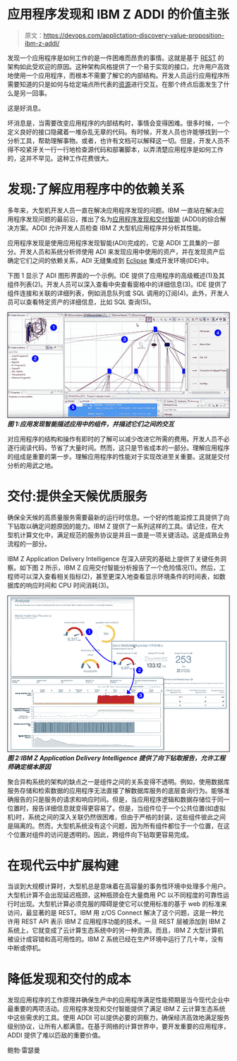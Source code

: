# 应用程序发现和 IBM Z ADDI 的价值主张

> 原文：<https://devops.com/applictation-discovery-value-proposition-ibm-z-addi/>

发现一个应用程序是如何工作的是一件困难而昂贵的事情。这就是基于 [REST](http://www.restapitutorial.com/lessons/whatisrest.html) 的架构如此受欢迎的原因。这种架构风格提供了一个易于实现的接口，允许用户高效地使用一个应用程序，而根本不需要了解它的内部结构。开发人员运行应用程序所需要知道的只是如何与给定端点所代表的[资源](https://restful-api-design.readthedocs.io/en/latest/resources.html)进行交互。在那个终点后面发生了什么是另一回事。

这是好消息。

坏消息是，当需要改变应用程序的内部结构时，事情会变得困难。很多时候，一个定义良好的接口隐藏着一堆杂乱无章的代码。有时候，开发人员也许能够找到一个分析工具，帮助理解事物。或者，也许有文档可以解释这一切。但是，开发人员不得不咬紧牙关一行一行地检查源代码和部署脚本，以弄清楚应用程序是如何工作的，这并不罕见。这种工作花费很大。

# 发现:了解应用程序中的依赖关系

多年来，大型机开发人员一直在解决应用程序发现的问题。IBM 一直站在解决应用程序发现问题的最前沿，推出了名为[应用程序发现和交付智能](https://www.ibm.com/us-en/marketplace/app-discovery-and-delivery-intelligence) (ADDI)的综合解决方案。ADDI 允许开发人员检查 IBM Z 大型机应用程序并分析其性能。

应用程序发现是使用应用程序发现智能(ADI)完成的，它是 ADDI 工具集的一部分。开发人员和系统分析师使用 ADI 来发现应用中使用的资产，并在发现资产后确定它们之间的依赖关系，ADI 无缝集成到 [Eclipse](https://www.ibm.com/us-en/marketplace/app-discovery-and-delivery-intelligence) 集成开发环境(IDE)中。

下图 1 显示了 ADI 图形界面的一个示例。IDE 提供了应用程序的高级概述(1)及其组件列表(2)。开发人员可以深入查看中央查看窗格中的详细信息(3)。IDE 提供了组件连接和关联的详细列表，例如消息队列或 SQL 调用的订阅(4)。此外，开发人员可以查看特定资产的详细信息，比如 SQL 查询(5)。

**![](img/7b4cbf160826074b2d8752caff819f90.png) *图 1:应用发现智能描述应用中的组件，并描述它们之间的交互***

对应用程序的结构和操作有即时的了解可以减少改进它所需的费用。开发人员不必逐行阅读代码，节省了大量时间。然而，这只是节省成本的一部分。理解应用程序的组成是重要的第一步。理解应用程序的性能对于实现改进至关重要。这就是交付分析的用武之地。

# 交付:提供全天候优质服务

确保全天候的高质量服务需要最新的运行时信息。一个好的性能监控工具提供了向下钻取以确定问题原因的能力。IBM Z 提供了一系列这样的工具。请记住，在大型机计算文化中，满足规范的服务协议是并且一直是一项关键活动。这是成熟业务流程的一部分。

IBM Z Application Delivery Intelligence 在深入研究的基础上提供了关键任务洞察。如下图 2 所示，IBM Z 应用交付智能分析报告了一个危险情况(1)。然后，工程师可以深入查看相关指标(2)，甚至更深入地查看显示环境条件的时间表，如数据库的响应时间和 CPU 时间消耗(3)。

**![](img/23684ba65822ba1d4482aa2334d13fb8.png) *图 2:IBM Z Application Delivery Intelligence 提供了向下钻取报告，允许工程师确定根本原因***

聚合异构系统的架构的缺点之一是组件之间的关系变得不透明。例如，使用数据库服务存储和检索数据的应用程序无法直接了解数据库服务的底层查询行为。能够准确报告的只是服务的请求和响应时间。但是，当应用程序逻辑和数据存储位于同一位置时，报告详细信息就变得更容易了。但是，当组件位于一个公共位置(如虚拟机)时，系统之间的深入关联仍然很困难，但由于严格的封装，这些组件彼此之间是隔离的。然而，大型机系统没有这个问题，因为所有组件都位于一个位置，在这个位置对组件的访问是透明的。因此，跨组件向下钻取更容易完成。

# 在现代云中扩展构建

当谈到大规模计算时，大型机总是意味着在高容量的事务性环境中处理多个用户。大型机计算不会出现延迟瓶颈，这种瓶颈会在大量商用 PC 以不同程度的可靠性运行时出现。大型机计算必须克服的障碍是使它可以使用标准的基于 web 的标准来访问，最显著的是 REST。IBM 用 z/OS Connect 解决了这个问题，这是一种允许用 REST API 表示 IBM Z 应用程序功能的技术。一旦 REST 层被添加到 IBM Z 系统上，它就变成了云计算生态系统中的另一种资源。而且，IBM Z 大型计算机被设计成容错和高可用性的。IBM Z 系统已经在生产环境中运行了几十年，没有中断或停机。

# 降低发现和交付的成本

发现应用程序的工作原理并确保生产中的应用程序满足性能预期是当今现代企业中最重要的两项活动。应用程序发现和交付智能提供了满足 IBM Z 云计算生态系统中这些需求的工具。使用 ADDI 可以提供必要的洞察力，确保经济高效地满足服务级别协议，让所有人都满意。在基于网络的计算世界中，要开发重要的应用程序，ADDI 提供了难以匹敌的重要价值。

鲍勃·雷瑟曼